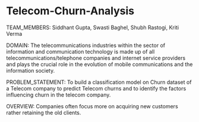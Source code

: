 # Telecom-Churn-Analysis
TEAM_MEMBERS:
Siddhant Gupta,
Swasti Baghel,
Shubh Rastogi,
Kriti Verma

DOMAIN:
The telecommunications industries within the sector of information and communication technology is made up of all telecommunications/telephone companies and internet service providers and plays the crucial role in the evolution of mobile communications and the information society.

PROBLEM_STATEMENT:
To build a classification model on Churn dataset of a Telecom company to predict Telecom churns and to identify the factors influencing churn in the telecom company. 

OVERVIEW:
Companies often focus more on acquiring new customers rather retaining the old clients. 

